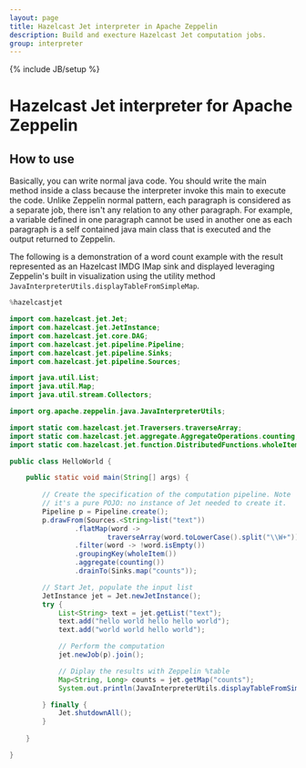 ```yaml
---
layout: page
title: Hazelcast Jet interpreter in Apache Zeppelin
description: Build and execture Hazelcast Jet computation jobs.
group: interpreter
---
```

<!--
Licensed under the Apache License, Version 2.0 (the "License");
you may not use this file except in compliance with the License.
You may obtain a copy of the License at

http://www.apache.org/licenses/LICENSE-2.0

Unless required by applicable law or agreed to in writing, software
distributed under the License is distributed on an "AS IS" BASIS,
WITHOUT WARRANTIES OR CONDITIONS OF ANY KIND, either express or implied.
See the License for the specific language governing permissions and
limitations under the License.
-->

{% include JB/setup %}

# Hazelcast Jet interpreter for Apache Zeppelin

<div id="toc"></div>

## How to use
Basically, you can write normal java code. You should write the main method inside a class because the interpreter invoke this main to execute the code. Unlike Zeppelin normal pattern, each paragraph is considered as a separate job, there isn't any relation to any other paragraph. For example, a variable defined in one paragraph cannot be used in another one as each paragraph is a self contained java main class that is executed and the output returned to Zeppelin.


The following is a demonstration of a word count example with the result represented as an Hazelcast IMDG IMap sink and displayed leveraging Zeppelin's built in visualization using the utility method `JavaInterpreterUtils.displayTableFromSimpleMap`.


```java
%hazelcastjet

import com.hazelcast.jet.Jet;
import com.hazelcast.jet.JetInstance;
import com.hazelcast.jet.core.DAG;
import com.hazelcast.jet.pipeline.Pipeline;
import com.hazelcast.jet.pipeline.Sinks;
import com.hazelcast.jet.pipeline.Sources;

import java.util.List;
import java.util.Map;
import java.util.stream.Collectors;

import org.apache.zeppelin.java.JavaInterpreterUtils;

import static com.hazelcast.jet.Traversers.traverseArray;
import static com.hazelcast.jet.aggregate.AggregateOperations.counting;
import static com.hazelcast.jet.function.DistributedFunctions.wholeItem;

public class HelloWorld {

    public static void main(String[] args) {
    
        // Create the specification of the computation pipeline. Note
        // it's a pure POJO: no instance of Jet needed to create it.
        Pipeline p = Pipeline.create();
        p.drawFrom(Sources.<String>list("text"))
                .flatMap(word ->
                        traverseArray(word.toLowerCase().split("\\W+")))
                .filter(word -> !word.isEmpty())
                .groupingKey(wholeItem())
                .aggregate(counting())
                .drainTo(Sinks.map("counts"));

        // Start Jet, populate the input list
        JetInstance jet = Jet.newJetInstance();
        try {
            List<String> text = jet.getList("text");
            text.add("hello world hello hello world");
            text.add("world world hello world");

            // Perform the computation
            jet.newJob(p).join();

            // Diplay the results with Zeppelin %table
            Map<String, Long> counts = jet.getMap("counts");
            System.out.println(JavaInterpreterUtils.displayTableFromSimpleMap("Word","Count", counts));

        } finally {
            Jet.shutdownAll();
        }
        
    }

}
```

